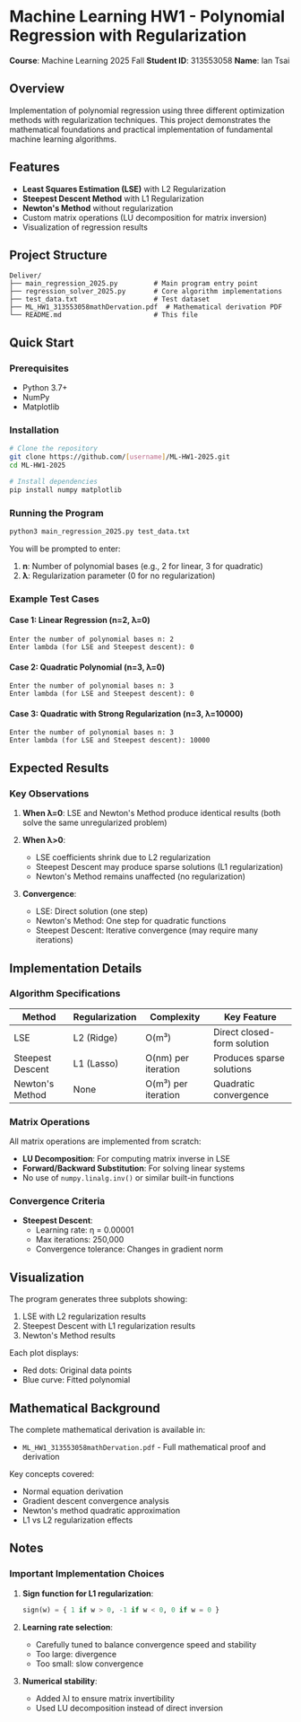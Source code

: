 # Machine Learning HW1 - Polynomial Regression with Regularization

**Course**: Machine Learning 2025 Fall
**Student ID**: 313553058
**Name**: Ian Tsai

## Overview

Implementation of polynomial regression using three different optimization methods with regularization techniques. This project demonstrates the mathematical foundations and practical implementation of fundamental machine learning algorithms.

## Features

- **Least Squares Estimation (LSE)** with L2 Regularization
- **Steepest Descent Method** with L1 Regularization
- **Newton's Method** without regularization
- Custom matrix operations (LU decomposition for matrix inversion)
- Visualization of regression results

## Project Structure

```
Deliver/
├── main_regression_2025.py         # Main program entry point
├── regression_solver_2025.py       # Core algorithm implementations
├── test_data.txt                   # Test dataset
├── ML_HW1_313553058mathDervation.pdf  # Mathematical derivation PDF
└── README.md                       # This file
```

## Quick Start

### Prerequisites

- Python 3.7+
- NumPy
- Matplotlib

### Installation

```bash
# Clone the repository
git clone https://github.com/[username]/ML-HW1-2025.git
cd ML-HW1-2025

# Install dependencies
pip install numpy matplotlib
```

### Running the Program

```bash
python3 main_regression_2025.py test_data.txt
```

You will be prompted to enter:

1. **n**: Number of polynomial bases (e.g., 2 for linear, 3 for quadratic)
2. **λ**: Regularization parameter (0 for no regularization)

### Example Test Cases

#### Case 1: Linear Regression (n=2, λ=0)

```
Enter the number of polynomial bases n: 2
Enter lambda (for LSE and Steepest descent): 0
```

#### Case 2: Quadratic Polynomial (n=3, λ=0)

```
Enter the number of polynomial bases n: 3
Enter lambda (for LSE and Steepest descent): 0
```

#### Case 3: Quadratic with Strong Regularization (n=3, λ=10000)

```
Enter the number of polynomial bases n: 3
Enter lambda (for LSE and Steepest descent): 10000
```

## Expected Results

### Key Observations

1. **When λ=0**: LSE and Newton's Method produce identical results (both solve the same unregularized problem)

2. **When λ>0**:

   - LSE coefficients shrink due to L2 regularization
   - Steepest Descent may produce sparse solutions (L1 regularization)
   - Newton's Method remains unaffected (no regularization)

3. **Convergence**:
   - LSE: Direct solution (one step)
   - Newton's Method: One step for quadratic functions
   - Steepest Descent: Iterative convergence (may require many iterations)

## Implementation Details

### Algorithm Specifications

| Method           | Regularization | Complexity          | Key Feature                 |
| ---------------- | -------------- | ------------------- | --------------------------- |
| LSE              | L2 (Ridge)     | O(m³)               | Direct closed-form solution |
| Steepest Descent | L1 (Lasso)     | O(nm) per iteration | Produces sparse solutions   |
| Newton's Method  | None           | O(m³) per iteration | Quadratic convergence       |

### Matrix Operations

All matrix operations are implemented from scratch:

- **LU Decomposition**: For computing matrix inverse in LSE
- **Forward/Backward Substitution**: For solving linear systems
- No use of `numpy.linalg.inv()` or similar built-in functions

### Convergence Criteria

- **Steepest Descent**:
  - Learning rate: η = 0.00001
  - Max iterations: 250,000
  - Convergence tolerance: Changes in gradient norm

## Visualization

The program generates three subplots showing:

1. LSE with L2 regularization results
2. Steepest Descent with L1 regularization results
3. Newton's Method results

Each plot displays:

- Red dots: Original data points
- Blue curve: Fitted polynomial

## Mathematical Background

The complete mathematical derivation is available in:

- `ML_HW1_313553058mathDervation.pdf` - Full mathematical proof and derivation

Key concepts covered:

- Normal equation derivation
- Gradient descent convergence analysis
- Newton's method quadratic approximation
- L1 vs L2 regularization effects

## Notes

### Important Implementation Choices

1. **Sign function for L1 regularization**:

   ```python
   sign(w) = { 1 if w > 0, -1 if w < 0, 0 if w = 0 }
   ```

2. **Learning rate selection**:

   - Carefully tuned to balance convergence speed and stability
   - Too large: divergence
   - Too small: slow convergence

3. **Numerical stability**:
   - Added λI to ensure matrix invertibility
   - Used LU decomposition instead of direct inversion
